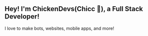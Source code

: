 ## Hey! I'm ChickenDevs(Chicc 🐤), a Full Stack Developer!
I love to make bots, websites, mobile apps, and more!
